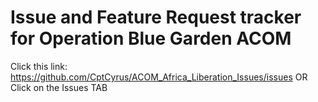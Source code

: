 # **Issue** and **Feature Request** tracker for Operation Blue Garden ACOM
Click this link: https://github.com/CptCyrus/ACOM_Africa_Liberation_Issues/issues
  OR
Click on the Issues TAB
